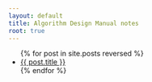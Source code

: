 ```yaml
---
layout: default
title: Algorithm Design Manual notes
root: true
---
```


<ul class="posts">
  {% for post in site.posts reversed %}
    <li><a href=".{{ post.url }}">{{ post.title }}</a></li>
  {% endfor %}
</ul>